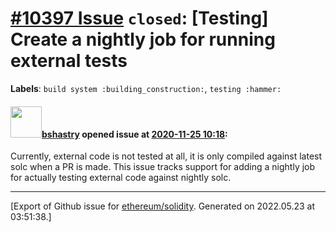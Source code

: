 # [\#10397 Issue](https://github.com/ethereum/solidity/issues/10397) `closed`: [Testing] Create a nightly job for running external tests
**Labels**: `build system :building_construction:`, `testing :hammer:`


#### <img src="https://avatars.githubusercontent.com/u/2388185?v=4" width="50">[bshastry](https://github.com/bshastry) opened issue at [2020-11-25 10:18](https://github.com/ethereum/solidity/issues/10397):

Currently, external code is not tested at all, it is only compiled against latest solc when a PR is made. This issue tracks support for adding a nightly job for actually testing external code against nightly solc.




-------------------------------------------------------------------------------



[Export of Github issue for [ethereum/solidity](https://github.com/ethereum/solidity). Generated on 2022.05.23 at 03:51:38.]
